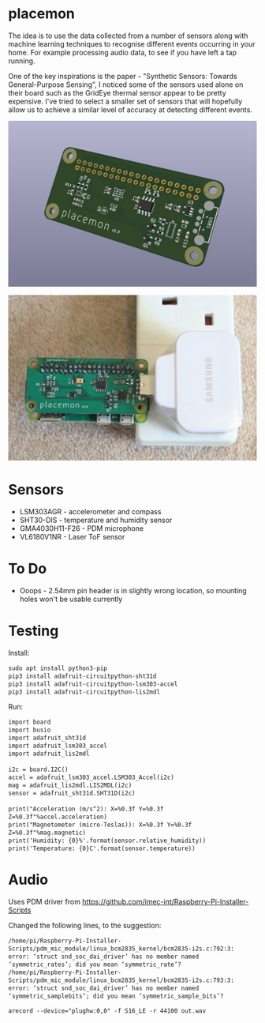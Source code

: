 # placemon

The idea is to use the data collected from a number of sensors along with machine learning techniques to recognise different events occurring in your home.  For example processing audio data, to see if you have left a tap running.

One of the key inspirations is the paper - "Synthetic Sensors: Towards General-Purpose Sensing", I noticed some of the sensors used alone on their board such as the GridEye thermal sensor appear to be pretty expensive.  I've tried to select a smaller set of sensors that will hopefully allow us to achieve a similar level of accuracy at detecting different events.

![3D Render](images/placemon.png)

![Assembled](images/placemon.jpg)

# Sensors

* LSM303AGR - accelerometer and compass
* SHT30-DIS - temperature and humidity sensor
* GMA4030H11-F26 - PDM microphone
* VL6180V1NR - Laser ToF sensor

# To Do

* Ooops - 2.54mm pin header is in slightly wrong location, so mounting holes won't be usable currently

# Testing

Install:

```
sudo apt install python3-pip
pip3 install adafruit-circuitpython-sht31d
pip3 install adafruit-circuitpython-lsm303-accel
pip3 install adafruit-circuitpython-lis2mdl
```

Run:

```
import board
import busio
import adafruit_sht31d
import adafruit_lsm303_accel
import adafruit_lis2mdl

i2c = board.I2C()
accel = adafruit_lsm303_accel.LSM303_Accel(i2c)
mag = adafruit_lis2mdl.LIS2MDL(i2c)
sensor = adafruit_sht31d.SHT31D(i2c)

print("Acceleration (m/s^2): X=%0.3f Y=%0.3f Z=%0.3f"%accel.acceleration)
print("Magnetometer (micro-Teslas)): X=%0.3f Y=%0.3f Z=%0.3f"%mag.magnetic)
print('Humidity: {0}%'.format(sensor.relative_humidity))
print('Temperature: {0}C'.format(sensor.temperature))
```

# Audio 

Uses PDM driver from https://github.com/imec-int/Raspberry-Pi-Installer-Scripts

Changed the following lines, to the suggestion:

```
/home/pi/Raspberry-Pi-Installer-Scripts/pdm_mic_module/linux_bcm2835_kernel/bcm2835-i2s.c:792:3: error: ‘struct snd_soc_dai_driver’ has no member named ‘symmetric_rates’; did you mean ‘symmetric_rate’?
/home/pi/Raspberry-Pi-Installer-Scripts/pdm_mic_module/linux_bcm2835_kernel/bcm2835-i2s.c:793:3: error: ‘struct snd_soc_dai_driver’ has no member named ‘symmetric_samplebits’; did you mean ‘symmetric_sample_bits’?
```

```
arecord --device="plughw:0,0" -f S16_LE -r 44100 out.wav
```
